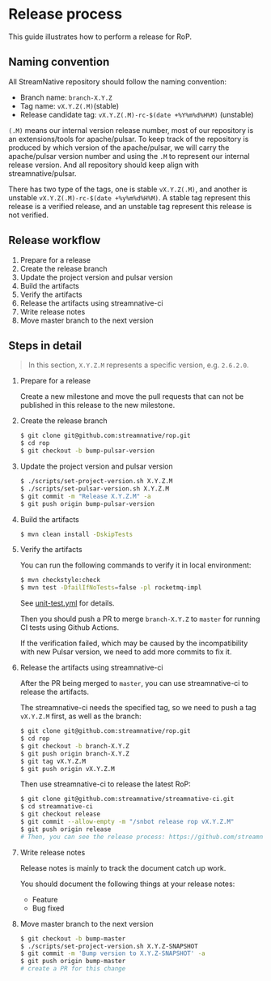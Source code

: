 # Release process

This guide illustrates how to perform a release for RoP.

## Naming convention

All StreamNative repository should follow the naming convention:

- Branch name: `branch-X.Y.Z`
- Tag name: `vX.Y.Z(.M)`(stable)
- Release candidate tag: `vX.Y.Z(.M)-rc-$(date +%Y%m%d%H%M)` (unstable)

`(.M)` means our internal version release number, most of our repository is an extensions/tools for apache/pulsar. To keep track of the repository is produced by which version of the apache/pulsar, we will carry the apache/pulsar version number and using the `.M` to represent our internal release version. And all repository should keep align with streamnative/pulsar.

There has two type of the tags, one is stable `vX.Y.Z(.M)`, and another is unstable `vX.Y.Z(.M)-rc-$(date +%y%m%d%H%M)`. A stable tag represent this release is a verified release, and an unstable tag represent this release is not verified.

## Release workflow

1. Prepare for a release
2. Create the release branch
3. Update the project version and pulsar version
4. Build the artifacts
5. Verify the artifacts
6. Release the artifacts using streamnative-ci
7. Write release notes
8. Move master branch to the next version

## Steps in detail

> In this section, `X.Y.Z.M` represents a specific version, e.g. `2.6.2.0`.

1. Prepare for a release

   Create a new milestone and move the pull requests that can not be published in this release to the new milestone.

2. Create the release branch

   ```bash
   $ git clone git@github.com:streamnative/rop.git
   $ cd rop
   $ git checkout -b bump-pulsar-version
   ```

3. Update the project version and pulsar version

   ```bash
   $ ./scripts/set-project-version.sh X.Y.Z.M
   $ ./scripts/set-pulsar-version.sh X.Y.Z.M
   $ git commit -m "Release X.Y.Z.M" -a
   $ git push origin bump-pulsar-version
   ```

4. Build the artifacts

   ```bash
   $ mvn clean install -DskipTests
   ```

5. Verify the artifacts

   You can run the following commands to verify it in local environment:

   ```bash
   $ mvn checkstyle:check
   $ mvn test -DfailIfNoTests=false -pl rocketmq-impl
   ```

   See [unit-test.yml](.github/workflows/unit-test.yml) for details.

   Then you should push a PR to merge `branch-X.Y.Z` to `master` for running CI tests using Github Actions.

   If the verification failed, which may be caused by the incompatibility with new Pulsar version, we need to add more commits to fix it.

6. Release the artifacts using streamnative-ci

   After the PR being merged to `master`, you can use streamnative-ci to release the artifacts.

   The streamnative-ci needs the specified tag, so we need to push a tag `vX.Y.Z.M` first, as well as the branch:

   ```bash
   $ git clone git@github.com:streamnative/rop.git
   $ cd rop
   $ git checkout -b branch-X.Y.Z
   $ git push origin branch-X.Y.Z
   $ git tag vX.Y.Z.M
   $ git push origin vX.Y.Z.M
   ```

   Then use streamnative-ci to release the latest RoP:

   ```bash
   $ git clone git@github.com:streamnative/streamnative-ci.git
   $ cd streamnative-ci
   $ git checkout release
   $ git commit --allow-empty -m "/snbot release rop vX.Y.Z.M"
   $ git push origin release
   # Then, you can see the release process: https://github.com/streamnative/streamnative-ci/actions
   ```

7. Write release notes

   Release notes is mainly to track the document catch up work.

   You should document the following things at your release notes:

    - Feature
    - Bug fixed

8. Move master branch to the next version

   ```bash
   $ git checkout -b bump-master
   $ ./scripts/set-project-version.sh X.Y.Z-SNAPSHOT
   $ git commit -m 'Bump version to X.Y.Z-SNAPSHOT' -a
   $ git push origin bump-master
   # create a PR for this change
   ```
